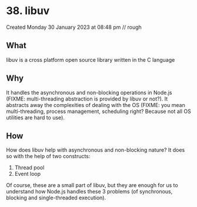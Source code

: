 # 38. libuv
Created Monday 30 January 2023 at 08:48 pm
// rough
## What
libuv is a cross platform open source library written in the C language


## Why
It handles the asynchronous and non-blocking operations in Node.js (FIXME: multi-threading abstraction is provided by libuv or not?). It abstracts away the complexities of dealing with the OS (FIXME: you mean multi-threading, process management, scheduling right? Because not all OS utilities are hard to use).


## How
How does libuv help with asynchronous and non-blocking nature? It does so with the help of two constructs:
1. Thread pool
2. Event loop

Of course, these are a small part of libuv, but they are enough for us to understand how Node.js handles these 3 problems (of synchronous, blocking and single-threaded execution).